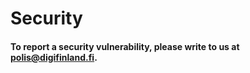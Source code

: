 # Security

#### To report a security vulnerability, please write to us at [polis@digifinland.fi](mailto:polis@digifinland.fi).

